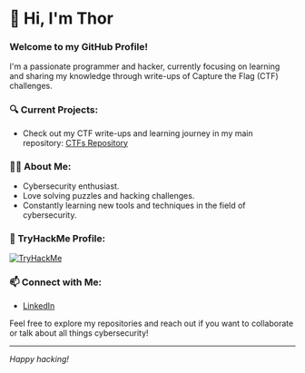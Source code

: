 # 👋 Hi, I'm Thor

### Welcome to my GitHub Profile!
I'm a passionate programmer and hacker, currently focusing on learning and sharing my knowledge through write-ups of Capture the Flag (CTF) challenges.

### 🔍 Current Projects:
- Check out my CTF write-ups and learning journey in my main repository:
  [CTFs Repository](https://github.com/ThorD125/ctfs)

### 🧑‍💻 About Me:
- Cybersecurity enthusiast.
- Love solving puzzles and hacking challenges.
- Constantly learning new tools and techniques in the field of cybersecurity.

### 📜 TryHackMe Profile:
[![TryHackMe](https://tryhackme-badges.s3.amazonaws.com/ThorD125.png)](https://tryhackme.com/p/ThorD125)

### 📫 Connect with Me:
- [LinkedIn](https://www.linkedin.com/in/thor-demeestere/)

Feel free to explore my repositories and reach out if you want to collaborate or talk about all things cybersecurity!

---
*Happy hacking!*
